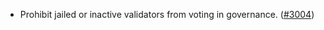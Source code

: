 - Prohibit jailed or inactive validators from voting in governance.
  ([\#3004](https://github.com/anoma/namada/pull/3004))